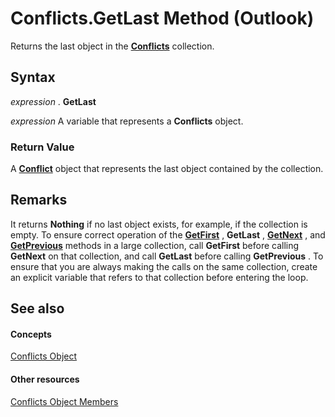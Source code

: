 
# Conflicts.GetLast Method (Outlook)

Returns the last object in the  **[Conflicts](c4e1c060-519a-a6d1-8fb2-c7dfa1e3e66f.md)** collection.


## Syntax

 _expression_ . **GetLast**

 _expression_ A variable that represents a **Conflicts** object.


### Return Value

A  **[Conflict](a7c8f12a-08ba-9fff-60b8-a02d1c7f6f33.md)** object that represents the last object contained by the collection.


## Remarks

 It returns **Nothing** if no last object exists, for example, if the collection is empty. To ensure correct operation of the **[GetFirst](f257a9f1-d9ec-c13a-62f7-0228d55342da.md)** , **GetLast** , **[GetNext](2e21ea88-c732-17ee-cd87-698fee992269.md)** , and **[GetPrevious](23b5d75a-e1eb-7164-df92-71e37a1ec79f.md)** methods in a large collection, call **GetFirst** before calling **GetNext** on that collection, and call **GetLast** before calling **GetPrevious** . To ensure that you are always making the calls on the same collection, create an explicit variable that refers to that collection before entering the loop.


## See also


#### Concepts


[Conflicts Object](c4e1c060-519a-a6d1-8fb2-c7dfa1e3e66f.md)
#### Other resources


[Conflicts Object Members](dcc61922-d119-1bb9-c175-a80a73599559.md)
